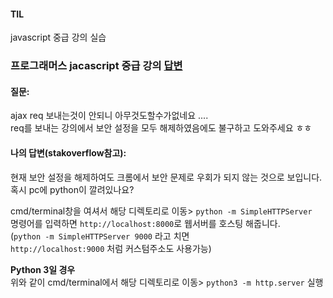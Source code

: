 #### TIL

javascript 중급 강의 실습




### 프로그래머스 jacascript 중급 강의 [답변](https://www.welcomekakao.com/learn/questions/3018)

#### 질문:  
ajax req 보내는것이 안되니 아무것도할수가없네요 ....  
req를 보내는 강의에서 보안 설정을 모두 해제하였음에도 불구하고 도와주세요 ㅎㅎ  

#### 나의 답변(stakoverflow참고):  
현재 보안 설정을 해제하여도 크롬에서 보안 문제로 우회가 되지 않는 것으로 보입니다.  
혹시 pc에 python이 깔려있나요?  

cmd/terminal창을 여셔서 해당 디렉토리로 이동> `python -m SimpleHTTPServer`  
명령어를 입력하면 `http://localhost:8000`로 웹서버를 호스팅 해줍니다.  
(`python -m SimpleHTTPServer 9000` 라고 치면   
`http://localhost:9000` 처럼 커스텀주소도 사용가능)  

**Python 3일 경우**  
위와 같이 cmd/terminal에서 해당 디렉토리로 이동> `python3 -m http.server` 실행  

